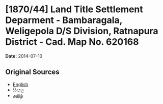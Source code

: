 # [1870/44] Land Title Settlement Deparment - Bambaragala, Weligepola D/S Division, Ratnapura District - Cad. Map No. 620168

**Date:** 2014-07-10

## Original Sources

- [English](https://documents.gov.lk/view/extra-gazettes/2014/7/1870-44_E.pdf)
- [සිංහල](https://documents.gov.lk/view/extra-gazettes/2014/7/1870-44_S.pdf)
- [தமிழ்](https://documents.gov.lk/view/extra-gazettes/2014/7/1870-44_T.pdf)
